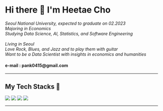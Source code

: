 <h1> Hi there 👋 I'm Heetae Cho </h1>

_Seoul National University, expected to graduate on 02.2023_
<br>
_Majoring in Economics_
<br>
_Studying Data Science, AI, Statistics, and Software Engineering_
<br><br>
_Living in Seoul_
<br>
_Love Rock, Blues, and Jazz and to play them with guitar_
<br>
_Want to be a Data Scientist with insights in economics and humanities_ <br>

<h4> e-mail : pank0415@gmail.com </h4><hr>
<h2> My Tech Stacks 🥋 </h2>
<div>
<img src="https://img.shields.io/badge/Python-3766AB?style=for-the-badge&logo=PYTHON&logoColor=white"/>
<img src="https://img.shields.io/badge/PyTorch-EE4C2C?style=for-the-badge&logo=PyTORCH&logoColor=white"/>
<img src="https://img.shields.io/badge/C-A8B9CC?style=for-the-badge&logo=&logoColor=white"/>
<img src="https://img.shields.io/badge/C++-00599C?style=for-the-badge&logo=&logoColor=white"/>
</div>
<hr>
<!--<div>
![Anurag's GitHub stats](https://github-readme-stats.vercel.app/api?username=HEETHUB&show_icons=true&theme=radical)
</div>-->
<!--
**HEETHUB/HEETHUB** is a ✨ _special_ ✨ repository because its `README.md` (this file) appears on your GitHub profile.

Here are some ideas to get you started:

- 🔭 I’m currently working on ...
- 🌱 I’m currently learning ...
- 👯 I’m looking to collaborate on ...
- 🤔 I’m looking for help with ...
- 💬 Ask me about ...
- 📫 How to reach me: ...
- 😄 Pronouns: ...
- ⚡ Fun fact: ...
-->
